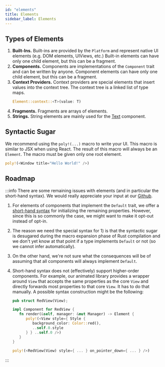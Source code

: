```yaml
---
id: "elements"
title: Elements
sidebar_label: Elements
---
```


## Types of Elements

1. **Built-Ins.** Built-ins are provided by the `Platform` and represent
   native UI elements (e.g. DOM elements, UIViews, etc.) Built-in elements can
   have only one child element, but this can be a fragment.
2. **Components.** Components are implementations of the `Component` trait and
   can be written by anyone. Component elements can have only one child element,
   but this can be a fragment.
3. **Context Providers.** Context providers are special elements that insert
   values into the context tree. The context tree is a linked list of type maps.
   ```rust
   Element::context::<T>(value: T)
   ```
4. **Fragments.** Fragments are arrays of elements.
5. **Strings.** String elements are mainly used for the
   [Text](/components/text/) component.

## Syntactic Sugar

We recommend using the ```poly!(...)``` macro to write your UI. This macro is
similar to JSX when using React. The result of this macro will always be an
`Element`. The macro must be given only one root element.

```rust
poly!(<Window title="Hello World!" />)
```

## Roadmap

:::info
There are some remaining issues with elements (and in particular the
short-hand syntax). We would really appreciate your input at our
[Github](https://github.com/polyhorn/polyhorn).

1. For elements of components that implement the `Default` trait, we offer a
   [short-hand syntax](/docs/concepts/components#default-values) for
   initializing the remaining properties. However, since this is so commonly the
   case, we might want to make it opt-out instead of opt-in.
2. The reason we need the special syntax for 1) is that the syntactic sugar is
   desugared during the macro expansion phase of Rust compilation and we don't
   yet know at that point if a type implements `Default` or not (so we cannot
   infer automatically).
3. On the other hand, we're not sure what the consequences will be of
   assuming that all components will always implement `Default`.
4. Short-hand syntax does not (effectively) support higher-order components.
   For example, our animated library provides a wrapper around `View` that
   accepts the same properties as the core `View` and directly forwards most
   properties to that core `View`. It has to do that manually. A possible syntax
   construction might be the following:

   ```rust
   pub struct RedView(View);

   impl Component for RedView {
      fn render(&self, manager: &mut Manager) -> Element {
         poly!(<View style={ Style {
            background_color: Color::red(),
            ..self.0.style
         } } ..self.0 />)
      }
   }
 
   poly!(<RedView(View) style={ ... } on_pointer_down={ ... } />)
   ```
:::
